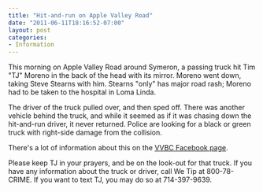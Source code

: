 ```yaml
---
title: "Hit-and-run on Apple Valley Road"
date: "2011-06-11T18:16:52-07:00"
layout: post
categories:
- Information
---
```


This morning on Apple Valley Road around Symeron, a passing truck hit Tim "TJ" Moreno in the back of the head with its mirror. Moreno went down, taking Steve Stearns with him. Stearns "only" has major road rash; Moreno had to be taken to the hospital in Loma Linda.

The driver of the truck pulled over, and then sped off. There was another vehicle behind the truck, and while it seemed as if it was chasing down the hit-and-run driver, it never returned. Police are looking for a black or green truck with right-side damage from the collision.

There's a lot of information about this on the [VVBC Facebook page](<https://www.facebook.com/home.php?sk=gr ... 83842&ap=1>).

Please keep TJ in your prayers, and be on the look-out for that truck. If you have any information about the truck or driver, call We Tip at 800-78-CRIME. If you want to text TJ, you may do so at 714-397-9639.